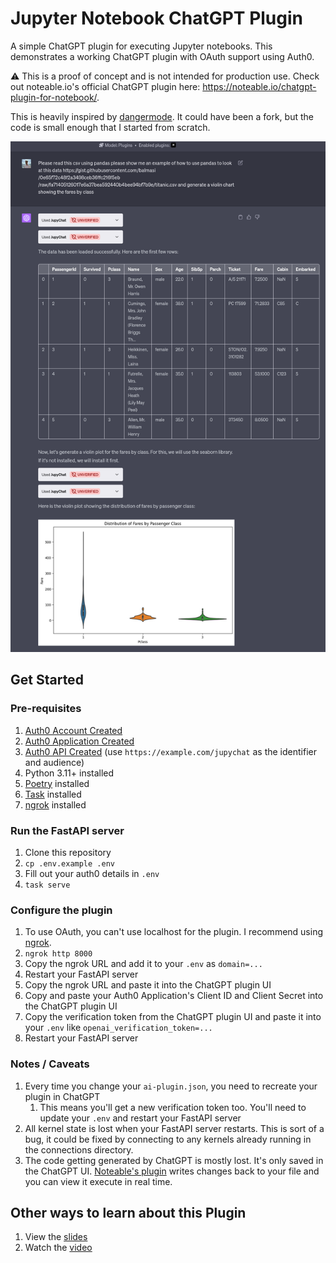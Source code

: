 # Jupyter Notebook ChatGPT Plugin

A simple ChatGPT plugin for executing Jupyter notebooks. This demonstrates a
working ChatGPT plugin with OAuth support using Auth0.

:warning: This is a proof of concept and is not intended for production use.
Check out noteable.io's official ChatGPT plugin here:
https://noteable.io/chatgpt-plugin-for-notebook/.

This is heavily inspired by [dangermode](https://github.com/rgbkrk/dangermode).
It could have been a fork, but the code is small enough that I started from scratch.

![example](.github/assets/example.png)

## Get Started

### Pre-requisites

1. [Auth0 Account Created](docs/Auth0.md#create-an-auth0-account)
2. [Auth0 Application Created](docs/Auth0.md#create-an-auth0-application)
3. [Auth0 API Created](docs/Auth0.md#create-an-api) (use `https://example.com/jupychat` as the identifier and audience)
4. Python 3.11+ installed
5. [Poetry](https://python-poetry.org/) installed
6. [Task](https://taskfile.dev/) installed
7. [ngrok](https://ngrok.com) installed

### Run the FastAPI server

1. Clone this repository
2. `cp .env.example .env`
3. Fill out your auth0 details in `.env`
4. `task serve`

### Configure the plugin

1. To use OAuth, you can't use localhost for the plugin. I recommend using [ngrok](https://ngrok.com).
2. `ngrok http 8000`
3. Copy the ngrok URL and add it to your `.env` as `domain=...`
4. Restart your FastAPI server
5. Copy the ngrok URL and paste it into the ChatGPT plugin UI
6. Copy and paste your Auth0 Application's Client ID and Client Secret into the ChatGPT plugin UI
7. Copy the verification token from the ChatGPT plugin UI and paste it into your `.env` like `openai_verification_token=...`
8. Restart your FastAPI server

### Notes / Caveats

1. Every time you change your `ai-plugin.json`, you need to recreate your plugin in ChatGPT
   1. This means you'll get a new verification token too. You'll need to update your `.env` and restart your FastAPI server
2. All kernel state is lost when your FastAPI server restarts. This is sort of a bug, it could be fixed by connecting to any kernels already running in the connections directory.
3. The code getting generated by ChatGPT is mostly lost. It's only saved in the ChatGPT UI. [Noteable's plugin](https://noteable.io/chatgpt-plugin-for-notebook/) writes changes back to your file and you can view it execute in real time.

## Other ways to learn about this Plugin

1. View the [slides](https://www.slideshare.net/ElijahWilson18/jupychat-michigan-python)
2. Watch the [video](https://www.youtube.com/watch?v=Wx4Tgmn30I8)
